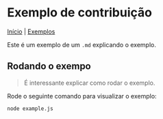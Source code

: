 # Exemplo de contribuição

[Início](../../../README.md) |
[Exemplos](../../../examples.md)

Este é um exemplo de um `.md` explicando o exemplo.

## Rodando o exempo

> É interessante explicar como rodar o exemplo.

Rode o seguinte comando para visualizar o exemplo:

`node example.js`
